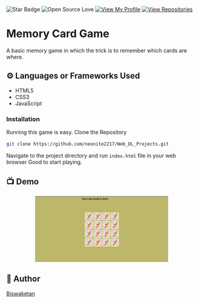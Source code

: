 ![Star Badge](https://img.shields.io/static/v1?label=%F0%9F%8C%9F&message=If%20Useful&style=style=flat&color=BC4E99)
![Open Source Love](https://badges.frapsoft.com/os/v1/open-source.svg?v=103)
[![View My Profile](https://img.shields.io/badge/View-My_Profile-green?logo=GitHub)](https://github.com/neonite2217)
[![View Repositories](https://img.shields.io/badge/View-My_Repositories-blue?logo=GitHub)](https://github.com/neonite2217?tab=repositories)

# Memory Card Game
A basic memory game in which the trick is to remember which cards are where.

## ⚙️ Languages or Frameworks Used
<ul>
  <li>HTML5</li>
  <li>CSS3</li>
  <li>JavaScript</li>
</ul>


### Installation
Running this game is easy.
Clone the Repository

```sh
git clone https://github.com/neonite2217/Web_DL_Projects.git
```

Navigate to the project directory and run `index.html` file in your web browser
Good to start playing.

## 📺 Demo
<p align="center">
<img src="images/image.png" width=70% height=70%>


## 🤖 Author
[Biswaketan](https://github.com/neonite2217/)
